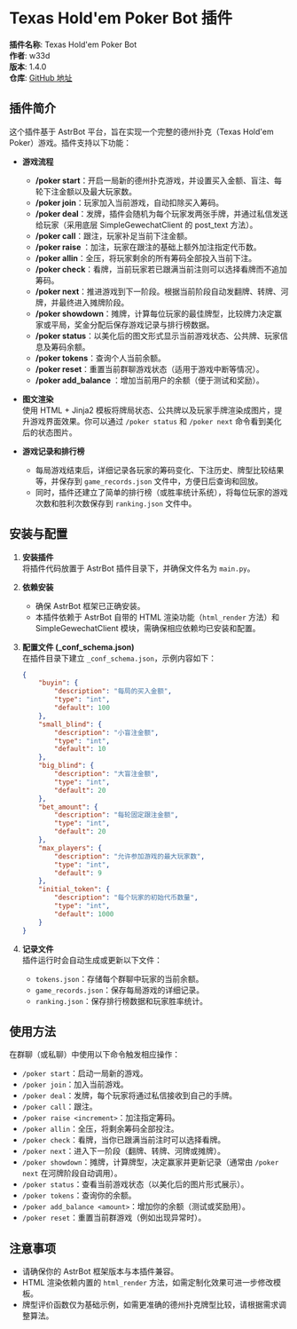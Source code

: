 # Texas Hold'em Poker Bot 插件

**插件名称**: Texas Hold'em Poker Bot  
**作者**: w33d  
**版本**: 1.4.0  
**仓库**: [GitHub 地址](https://github.com/Last-emo-boy/astrbot_plugin_texas_holdem_poker)

## 插件简介

这个插件基于 AstrBot 平台，旨在实现一个完整的德州扑克（Texas Hold'em Poker）游戏。插件支持以下功能：

- **游戏流程**  
  - **/poker start**：开启一局新的德州扑克游戏，并设置买入金额、盲注、每轮下注金额以及最大玩家数。
  - **/poker join**：玩家加入当前游戏，自动扣除买入筹码。
  - **/poker deal**：发牌，插件会随机为每个玩家发两张手牌，并通过私信发送给玩家（采用底层 SimpleGewechatClient 的 post_text 方法）。
  - **/poker call**：跟注，玩家补足当前下注金额。
  - **/poker raise <increment>**：加注，玩家在跟注的基础上额外加注指定代币数。
  - **/poker allin**：全压，将玩家剩余的所有筹码全部投入当前下注。
  - **/poker check**：看牌，当前玩家若已跟满当前注则可以选择看牌而不追加筹码。
  - **/poker next**：推进游戏到下一阶段。根据当前阶段自动发翻牌、转牌、河牌，并最终进入摊牌阶段。
  - **/poker showdown**：摊牌，计算每位玩家的最佳牌型，比较牌力决定赢家或平局，奖金分配后保存游戏记录与排行榜数据。
  - **/poker status**：以美化后的图文形式显示当前游戏状态、公共牌、玩家信息及筹码余额。
  - **/poker tokens**：查询个人当前余额。
  - **/poker reset**：重置当前群聊游戏状态（适用于游戏中断等情况）。
  - **/poker add_balance <amount>**：增加当前用户的余额（便于测试和奖励）。

- **图文渲染**  
  使用 HTML + Jinja2 模板将牌局状态、公共牌以及玩家手牌渲染成图片，提升游戏界面效果。你可以通过 `/poker status` 和 `/poker next` 命令看到美化后的状态图片。

- **游戏记录和排行榜**  
  - 每局游戏结束后，详细记录各玩家的筹码变化、下注历史、牌型比较结果等，并保存到 `game_records.json` 文件中，方便日后查询和回放。
  - 同时，插件还建立了简单的排行榜（或胜率统计系统），将每位玩家的游戏次数和胜利次数保存到 `ranking.json` 文件中。

## 安装与配置

1. **安装插件**  
   将插件代码放置于 AstrBot 插件目录下，并确保文件名为 `main.py`。

2. **依赖安装**  
   - 确保 AstrBot 框架已正确安装。
   - 本插件依赖于 AstrBot 自带的 HTML 渲染功能（`html_render` 方法）和 SimpleGewechatClient 模块，需确保相应依赖均已安装和配置。

3. **配置文件 (_conf_schema.json)**  
   在插件目录下建立 `_conf_schema.json`，示例内容如下：

   ```json
   {
       "buyin": {
           "description": "每局的买入金额",
           "type": "int",
           "default": 100
       },
       "small_blind": {
           "description": "小盲注金额",
           "type": "int",
           "default": 10
       },
       "big_blind": {
           "description": "大盲注金额",
           "type": "int",
           "default": 20
       },
       "bet_amount": {
           "description": "每轮固定跟注金额",
           "type": "int",
           "default": 20
       },
       "max_players": {
           "description": "允许参加游戏的最大玩家数",
           "type": "int",
           "default": 9
       },
       "initial_token": {
           "description": "每个玩家的初始代币数量",
           "type": "int",
           "default": 1000
       }
   }
   ```

4. **记录文件**  
   插件运行时会自动生成或更新以下文件：
   - `tokens.json`：存储每个群聊中玩家的当前余额。
   - `game_records.json`：保存每局游戏的详细记录。
   - `ranking.json`：保存排行榜数据和玩家胜率统计。

## 使用方法

在群聊（或私聊）中使用以下命令触发相应操作：

- `/poker start`：启动一局新的游戏。
- `/poker join`：加入当前游戏。
- `/poker deal`：发牌，每个玩家将通过私信接收到自己的手牌。
- `/poker call`：跟注。
- `/poker raise <increment>`：加注指定筹码。
- `/poker allin`：全压，将剩余筹码全部投注。
- `/poker check`：看牌，当你已跟满当前注时可以选择看牌。
- `/poker next`：进入下一阶段（翻牌、转牌、河牌或摊牌）。
- `/poker showdown`：摊牌，计算牌型，决定赢家并更新记录（通常由 `/poker next` 在河牌阶段自动调用）。
- `/poker status`：查看当前游戏状态（以美化后的图片形式展示）。
- `/poker tokens`：查询你的余额。
- `/poker add_balance <amount>`：增加你的余额（测试或奖励用）。
- `/poker reset`：重置当前群游戏（例如出现异常时）。

## 注意事项

- 请确保你的 AstrBot 框架版本与本插件兼容。
- HTML 渲染依赖内置的 `html_render` 方法，如需定制化效果可进一步修改模板。
- 牌型评价函数仅为基础示例，如需更准确的德州扑克牌型比较，请根据需求调整算法。